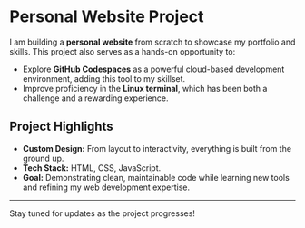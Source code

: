 # Personal Website Project  

I am building a **personal website** from scratch to showcase my portfolio and skills. This project also serves as a hands-on opportunity to:  

- Explore **GitHub Codespaces** as a powerful cloud-based development environment, adding this tool to my skillset.  
- Improve proficiency in the **Linux terminal**, which has been both a challenge and a rewarding experience.  

## Project Highlights  

- **Custom Design:** From layout to interactivity, everything is built from the ground up.  
- **Tech Stack:** HTML, CSS, JavaScript.  
- **Goal:** Demonstrating clean, maintainable code while learning new tools and refining my web development expertise.  

---

Stay tuned for updates as the project progresses!